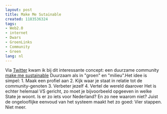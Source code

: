 ```yaml
---
layout: post
title: Make Me Sutainable
created: 1183536324
tags:
- Web2.0
- internet
- Dwars
- GroenLinks
- Community
- Green
lang: nl
---
```

Via [Twitter](http://twitter.com/factoryjoe/statuses/133129682) kwam ik bij dit interessante concept: een duurzame community [make me sustainable](http://makemesustainable.com) Duurzaam als in "groen" en "milieu".Het idee is simpel:   1. Maak een profiel aan
  2. Kijk waar je staat in relatie tot de community-genoten
  3. Verbeter jezelf
  4. Vertel de wereld daarover
 Het is echter helemaal VS gericht, zo moet je bijvoorbeeld opgeeven in welke State je woont. Is er zo iets voor Nederland? En zo nee waarom niet? Juist de ongelooflijke eenvoud van het systeem maakt het zo goed: Vier stappen. Niet meer.
